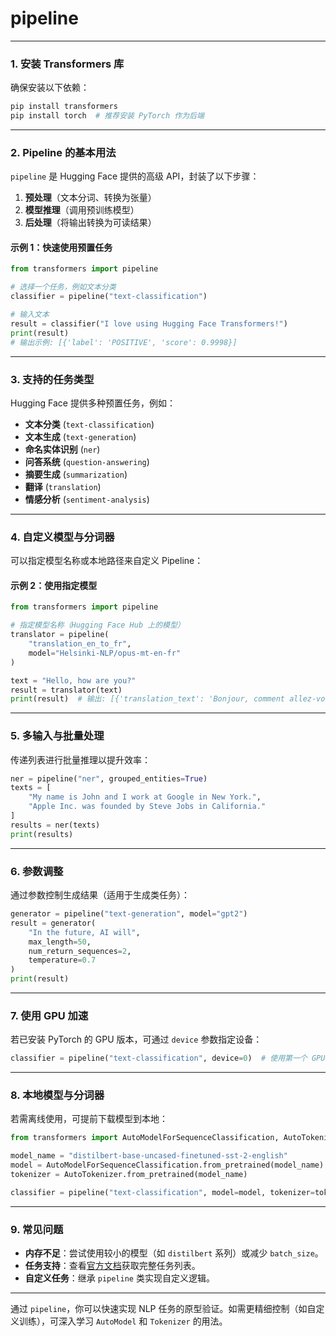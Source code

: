 # pipeline

---

### **1. 安装 Transformers 库**
确保安装以下依赖：
```bash
pip install transformers
pip install torch  # 推荐安装 PyTorch 作为后端
```

---

### **2. Pipeline 的基本用法**

`pipeline` 是 Hugging Face 提供的高级 API，封装了以下步骤：

1. **预处理**（文本分词、转换为张量）
2. **模型推理**（调用预训练模型）
3. **后处理**（将输出转换为可读结果）

#### **示例 1：快速使用预置任务**
```python
from transformers import pipeline

# 选择一个任务，例如文本分类
classifier = pipeline("text-classification")

# 输入文本
result = classifier("I love using Hugging Face Transformers!")
print(result)
# 输出示例: [{'label': 'POSITIVE', 'score': 0.9998}]
```

---

### **3. 支持的任务类型**

Hugging Face 提供多种预置任务，例如：

- **文本分类** (`text-classification`)
- **文本生成** (`text-generation`)
- **命名实体识别** (`ner`)
- **问答系统** (`question-answering`)
- **摘要生成** (`summarization`)
- **翻译** (`translation`)
- **情感分析** (`sentiment-analysis`)

---

### **4. 自定义模型与分词器**
可以指定模型名称或本地路径来自定义 Pipeline：

#### **示例 2：使用指定模型**
```python
from transformers import pipeline

# 指定模型名称（Hugging Face Hub 上的模型）
translator = pipeline(
    "translation_en_to_fr",
    model="Helsinki-NLP/opus-mt-en-fr"
)

text = "Hello, how are you?"
result = translator(text)
print(result)  # 输出: [{'translation_text': 'Bonjour, comment allez-vous?'}]
```

---

### **5. 多输入与批量处理**
传递列表进行批量推理以提升效率：
```python
ner = pipeline("ner", grouped_entities=True)
texts = [
    "My name is John and I work at Google in New York.",
    "Apple Inc. was founded by Steve Jobs in California."
]
results = ner(texts)
print(results)
```

---

### **6. 参数调整**
通过参数控制生成结果（适用于生成类任务）：
```python
generator = pipeline("text-generation", model="gpt2")
result = generator(
    "In the future, AI will",
    max_length=50,
    num_return_sequences=2,
    temperature=0.7
)
print(result)
```

---

### **7. 使用 GPU 加速**
若已安装 PyTorch 的 GPU 版本，可通过 `device` 参数指定设备：
```python
classifier = pipeline("text-classification", device=0)  # 使用第一个 GPU
```

---

### **8. 本地模型与分词器**
若需离线使用，可提前下载模型到本地：
```python
from transformers import AutoModelForSequenceClassification, AutoTokenizer

model_name = "distilbert-base-uncased-finetuned-sst-2-english"
model = AutoModelForSequenceClassification.from_pretrained(model_name)
tokenizer = AutoTokenizer.from_pretrained(model_name)

classifier = pipeline("text-classification", model=model, tokenizer=tokenizer)
```

---

### **9. 常见问题**
- **内存不足**：尝试使用较小的模型（如 `distilbert` 系列）或减少 `batch_size`。
- **任务支持**：查看[官方文档](https://huggingface.co/docs/transformers/main_classes/pipelines)获取完整任务列表。
- **自定义任务**：继承 `pipeline` 类实现自定义逻辑。

---

通过 `pipeline`，你可以快速实现 NLP 任务的原型验证。如需更精细控制（如自定义训练），可深入学习 `AutoModel` 和 `Tokenizer` 的用法。